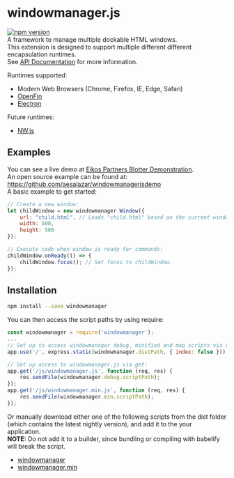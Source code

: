 # windowmanager.js
[![npm version](https://badge.fury.io/js/windowmanager.svg)](https://badge.fury.io/js/windowmanager)<br>
A framework to manage multiple dockable HTML windows.<br>
This extension is designed to support multiple different different encapsulation runtimes.<br>
See [API Documentation](https://eikospartners.github.io/windowmanagerjs/) for more information.

Runtimes supported:
* Modern Web Browsers (Chrome, Firefox, IE, Edge, Safari)
* [OpenFin](https://openfin.co/)
* [Electron](http://electron.atom.io/)

Future runtimes:
* [NW.js](http://nwjs.io/)

## Examples
You can see a live demo at [Eikos Partners Blotter Demonstration](http://blotter.eikospartners.com/install).<br>
An open source example can be found at: https://github.com/aesalazar/windowmanagerjsdemo<br>
A basic example to get started:
```javascript
// Create a new window:
let childWindow = new windowmanager.Window({
    url: "child.html", // Loads "child.html" based on the current window's url.
    width: 500,
    height: 500
});

// Execute code when window is ready for commands:
childWindow.onReady(() => {
    childWindow.focus(); // Set focus to childWindow.
});
```

## Installation
```bash
npm install --save windowmanager
```
You can then access the script paths by using require:
```javascript
const windowmanager = require('windowmanager');
...
// Set up to access windowmanager debug, minified and map scripts via root url:
app.use('/', express.static(windowmanager.distPath, { index: false })); // Can access windowmanager through: example.com/windowmanager.js

// Set up access to windowmanager.js via get:
app.get('/js/windowmanager.js', function (req, res) {
    res.sendFile(windowmanager.debug.scriptPath);
});
app.get('/js/windowmanager.min.js', function (req, res) {
    res.sendFile(windowmanager.min.scriptPath);
});
```
Or manually download either one of the following scripts from the dist folder (which contains the latest nightly version), and add it to the your application.<br>
<b>NOTE:</b> Do not add it to a builder, since bundling or compiling with babelify will break the script.
  * [windowmanager](https://raw.githubusercontent.com/EikosPartners/windowmanagerjs/master/dist/windowmanager.js)
  * [windowmanager.min](https://raw.githubusercontent.com/EikosPartners/windowmanagerjs/master/dist/windowmanager.min.js)<br>
